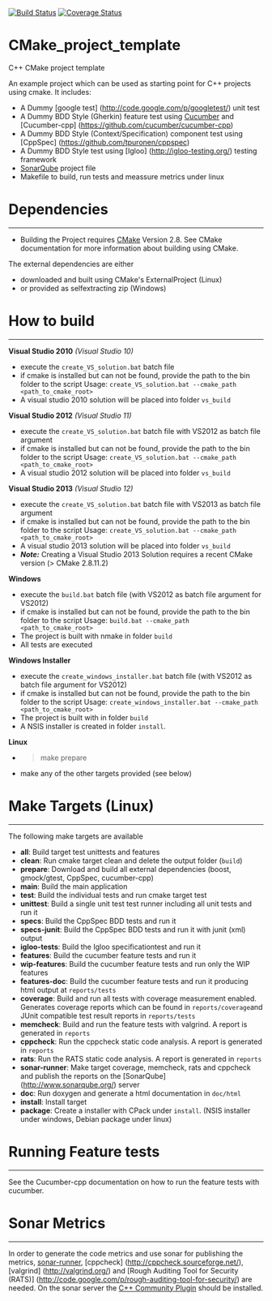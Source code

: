 [![Build Status](https://travis-ci.org/meshell/CMake_project_template.png)](https://travis-ci.org/meshell/CMake_project_template)
[![Coverage Status](https://coveralls.io/repos/meshell/Cpp_CMake_project_template/badge.svg?branch=master)](https://coveralls.io/r/meshell/Cpp_CMake_project_template?branch=master)

CMake_project_template
======================

C++ CMake project template

An example project which can be used as starting point for C++ projects using cmake. It includes:
* A Dummy [google test] (http://code.google.com/p/googletest/) unit test
* A Dummy BDD Style (Gherkin) feature test using [Cucumber](http://cukes.info/) and [Cucumber-cpp] (https://github.com/cucumber/cucumber-cpp)
* A Dummy BDD Style (Context/Specification) component test using [CppSpec] (https://github.com/tpuronen/cppspec)
* A Dummy BDD Style test using [Igloo] (http://igloo-testing.org/) testing framework
* [SonarQube](http://www.sonarqube.org/) project file
* Makefile to build, run tests and meassure metrics under linux


# Dependencies
---------------
* Building the Project requires [CMake](http://www.cmake.org/) Version 2.8. See CMake documentation for more information about building using CMake.

The external dependencies are either
* downloaded and built using CMake's ExternalProject (Linux)
* or provided as selfextracting zip (Windows)

# How to build
--------------
__Visual Studio 2010__ _(Visual Studio 10)_
* execute the `create_VS_solution.bat` batch file
* if cmake is installed but can not be found, provide the path to the bin folder to the script
  Usage: `create_VS_solution.bat --cmake_path <path_to_cmake_root>`
* A visual studio 2010 solution will be placed into folder `vs_build`

__Visual Studio 2012__ _(Visual Studio 11)_
* execute the `create_VS_solution.bat` batch file with VS2012 as batch file argument
* if cmake is installed but can not be found, provide the path to the bin folder to the script
  Usage: `create_VS_solution.bat --cmake_path <path_to_cmake_root>`
* A visual studio 2012 solution will be placed into folder `vs_build`

__Visual Studio 2013__ _(Visual Studio 12)_
* execute the `create_VS_solution.bat` batch file with VS2013 as batch file argument
* if cmake is installed but can not be found, provide the path to the bin folder to the script
  Usage: `create_VS_solution.bat --cmake_path <path_to_cmake_root>`
* A visual studio 2013 solution will be placed into folder `vs_build`
* ___Note:___ Creating a Visual Studio 2013 Solution requires a recent CMake version (> CMake 2.8.11.2)

__Windows__
* execute the `build.bat` batch file (with VS2012 as batch file argument for VS2012)
* if cmake is installed but can not be found, provide the path to the bin folder to the script
  Usage: `build.bat --cmake_path <path_to_cmake_root>`
* The project is built with nmake in folder `build`
* All tests are executed 

__Windows Installer__
* execute the `create_windows_installer.bat` batch file (with VS2012 as batch file argument for VS2012)
* if cmake is installed but can not be found, provide the path to the bin folder to the script
  Usage: `create_windows_installer.bat --cmake_path <path_to_cmake_root>`
* The project is built with in folder `build`
* A NSIS installer is created in folder `install`.

__Linux__
* > make prepare
* make any of the other targets provided (see below)

# Make Targets (Linux)
-----------------------
The following make targets are available
* __all__: Build target test unittests and features
* __clean__: Run cmake target clean and delete the output folder (`build`)
* __prepare__: Download and build all external dependencies (boost, gmock/gtest, CppSpec, cucumber-cpp)
* __main__: Build the main application
* __test__: Build the individual tests and run cmake target test
* __unittest__: Build a single unit test test runner including all unit tests and run it 
* __specs__: Build the CppSpec BDD tests and run it
* __specs-junit__: Build the CppSpec BDD tests and run it with junit (xml) output
* __igloo-tests__: Build the Igloo specificationtest and run it
* __features__: Build the cucumber feature tests and run it
* __wip-features__: Build the cucumber feature tests and run only the WIP features
* __features-doc__: Build the cucumber feature tests and run it producing html output at `reports/tests`
* __coverage__: Build and run all tests with coverage measurement enabled. Generates coverage reports which can be found in `reports/coverage`and JUnit compatible test result reports in `reports/tests`
* __memcheck__: Build and run the feature tests with valgrind. A report is generated in `reports`
* __cppcheck__: Run the cppcheck static code analysis. A report is generated in `reports`
* __rats__: Run the RATS static code analysis. A report is generated in `reports`
* __sonar-runner__: Make target coverage, memcheck, rats and cppcheck and publish the reports on the [SonarQube] (http://www.sonarqube.org/) server
* __doc__: Run doxygen and generate a html documentation in `doc/html`
* __install__: Install target
* __package__: Create a installer with CPack under `install`. (NSIS installer under windows, Debian package under linux)

# Running Feature tests
------------------------
See the Cucumber-cpp documentation on how to run the feature tests with cucumber.

# Sonar Metrics
----------------
In order to generate the code metrics and use sonar for publishing the metrics, [sonar-runner](http://docs.codehaus.org/display/SONAR/Installing+and+Configuring+Sonar+Runner), [cppcheck] (http://cppcheck.sourceforge.net/), [valgrind] (http://valgrind.org/) and [Rough Auditing Tool for Security (RATS)] (http://code.google.com/p/rough-auditing-tool-for-security/) are needed. 
On the sonar server the [C++ Community Plugin](http://docs.codehaus.org/pages/viewpage.action?pageId=185073817) should be installed.
